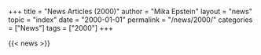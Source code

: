 +++
title = "News Articles (2000)"
author = "Mika Epstein"
layout = "news"
topic = "index"
date = "2000-01-01"
permalink = "/news/2000/"
categories = ["News"]
tags = ["2000"]
+++

{{< news >}}
